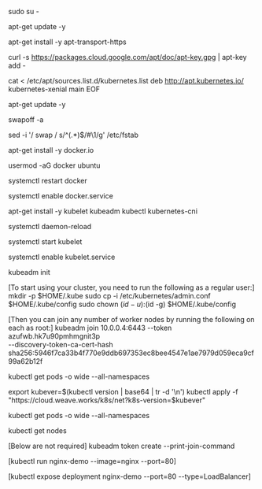 
sudo su -

apt-get update -y

apt-get install -y apt-transport-https

curl -s https://packages.cloud.google.com/apt/doc/apt-key.gpg | apt-key add -

cat <<EOF > /etc/apt/sources.list.d/kubernetes.list
deb http://apt.kubernetes.io/ kubernetes-xenial main
EOF


apt-get update -y

swapoff -a

sed -i '/ swap / s/^\(.*\)$/#\1/g' /etc/fstab

apt-get install -y docker.io

usermod -aG docker ubuntu

systemctl restart docker

systemctl enable docker.service

apt-get install -y kubelet kubeadm kubectl kubernetes-cni

systemctl daemon-reload

systemctl start kubelet

systemctl enable kubelet.service

kubeadm init

[To start using your cluster, you need to run the following as a regular user:]
mkdir -p $HOME/.kube
  sudo cp -i /etc/kubernetes/admin.conf $HOME/.kube/config
  sudo chown $(id -u):$(id -g) $HOME/.kube/config

[Then you can join any number of worker nodes by running the following on each as root:]
kubeadm join 10.0.0.4:6443 --token azufwb.hk7u90pmhmgnit3p \
    --discovery-token-ca-cert-hash sha256:5946f7ca33b4f770e9ddb697353ec8bee4547e1ae7979d059eca9cf99a62b12f


kubectl get pods -o wide --all-namespaces

export kubever=$(kubectl version | base64 | tr -d '\n')
kubectl apply -f "https://cloud.weave.works/k8s/net?k8s-version=$kubever"

kubectl get pods -o wide --all-namespaces

kubectl get nodes

[Below are not required]
kubeadm token create --print-join-command

[kubectl run nginx-demo --image=nginx --port=80]

[kubectl expose deployment nginx-demo --port=80 --type=LoadBalancer]


